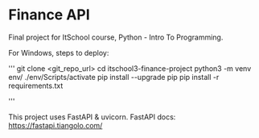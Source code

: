 # Finance API

Final project for ItSchool course, Python - Intro To Programming.

For Windows, steps to deploy:

''' 
git clone <git_repo_url> 
cd itschool3-finance-project
python3 -m venv env/
./env/Scripts/activate
pip install --upgrade pip
pip install -r requirements.txt

'''

This project uses FastAPI & uvicorn.
FastAPI docs: https://fastapi.tiangolo.com/   

